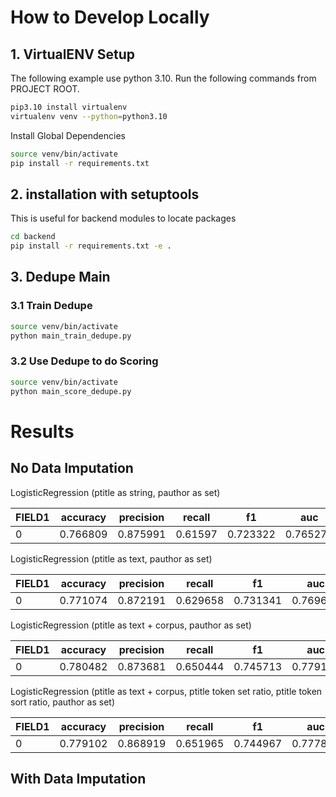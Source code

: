 # How to Develop Locally

## 1. VirtualENV Setup

The following example use python 3.10. Run the following commands from PROJECT ROOT.

```bash
pip3.10 install virtualenv
virtualenv venv --python=python3.10
```

Install Global Dependencies

```bash
source venv/bin/activate
pip install -r requirements.txt
```

## 2. installation with setuptools

This is useful for backend modules to locate packages

```bash
cd backend
pip install -r requirements.txt -e .
```

## 3. Dedupe Main

### 3.1 Train Dedupe

```bash
source venv/bin/activate
python main_train_dedupe.py
```

### 3.2 Use Dedupe to do Scoring

```bash
source venv/bin/activate
python main_score_dedupe.py
```

# Results

## No Data Imputation

LogisticRegression (ptitle as string, pauthor as set)

|FIELD1|accuracy|precision|recall  |f1      |auc     |false_neg|false_pos|
|------|--------|---------|--------|--------|--------|---------|---------|
|0     |0.766809|0.875991 |0.61597 |0.723322|0.765273|1515     |344      |

LogisticRegression (ptitle as text, pauthor as set)

|FIELD1|accuracy|precision|recall  |f1      |auc     |false_neg|false_pos|
|------|--------|---------|--------|--------|--------|---------|---------|
|0     |0.771074|0.872191 |0.629658|0.731341|0.769634|1461     |364      |


LogisticRegression (ptitle as text + corpus, pauthor as set)

|FIELD1|accuracy|precision|recall  |f1      |auc     |false_neg|false_pos|
|------|--------|---------|--------|--------|--------|---------|---------|
|0     |0.780482|0.873681 |0.650444|0.745713|0.779158|1379     |371      |


LogisticRegression (ptitle as text + corpus, ptitle token set ratio, ptitle token sort ratio, pauthor as set)

|FIELD1|accuracy|precision|recall  |f1      |auc     |false_neg|false_pos|
|------|--------|---------|--------|--------|--------|---------|---------|
|0     |0.779102|0.868919 |0.651965|0.744967|0.777807|1373     |388      |


## With Data Imputation